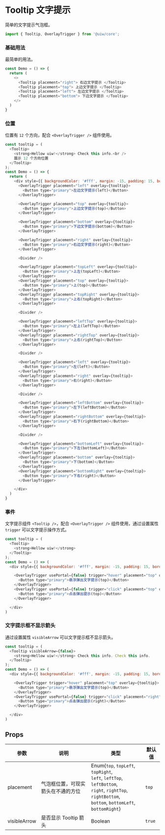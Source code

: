 Tooltip 文字提示
===

简单的文字提示气泡框。

```jsx
import { Tooltip, OverlayTrigger } from '@uiw/core';
```

### 基础用法

<!--DemoStart--> 
最简单的用法。
```js
const Demo = () => {
  return (
    <>
      <Tooltip placement="right"> 右边文字提示 </Tooltip>
      <Tooltip placement="top"> 上边文字提示 </Tooltip>
      <Tooltip placement="left"> 左边文字提示 </Tooltip>
      <Tooltip placement="bottom"> 下边文字提示 </Tooltip>
    </>
  )
}
```
<!--End-->

### 位置

位置有 `12` 个方向，配合 `<OverlayTrigger />` 组件使用。

<!--DemoStart-->
```js
const tooltip = (
  <Tooltip>
    <strong>Hellow uiw!</strong> Check this info.<br />
    展示 12 个方向位置
  </Tooltip>
);
const Demo = () => {
  return (
    <div style={{ backgroundColor: '#fff', margin: -15, padding: 15, borderRadius: '5px 5px 0 0' }}>
      <OverlayTrigger placement="left" overlay={tooltip}>
        <Button type="primary">左边文字提示(left)</Button>
      </OverlayTrigger>

      <OverlayTrigger placement="top" overlay={tooltip}>
        <Button type="primary">上边文字提示(top)</Button>
      </OverlayTrigger>

      <OverlayTrigger placement="bottom" overlay={tooltip}>
        <Button type="primary">下边文字提示(bottom)</Button>
      </OverlayTrigger>

      <OverlayTrigger placement="right" overlay={tooltip}>
        <Button type="primary">右边文字提示(right)</Button>
      </OverlayTrigger>

      <Divider />

      <OverlayTrigger placement="topLeft" overlay={tooltip}>
        <Button type="primary">上左(topLeft)</Button>
      </OverlayTrigger>
      <OverlayTrigger placement="top" overlay={tooltip}>
        <Button type="primary">上(top)</Button>
      </OverlayTrigger>
      <OverlayTrigger placement="topRight" overlay={tooltip}>
        <Button type="primary">上右(topRight)</Button>
      </OverlayTrigger>

      <Divider />

      <OverlayTrigger placement="leftTop" overlay={tooltip}>
        <Button type="primary">左上(leftTop)</Button>
      </OverlayTrigger>
      <OverlayTrigger placement="rightTop" overlay={tooltip}>
        <Button type="primary">上右(rightTop)</Button>
      </OverlayTrigger>

      <Divider />

      <OverlayTrigger placement="left" overlay={tooltip}>
        <Button type="primary">左(left)</Button>
      </OverlayTrigger>
      <OverlayTrigger placement="right" overlay={tooltip}>
        <Button type="primary">右(right)</Button>
      </OverlayTrigger>

      <Divider />

      <OverlayTrigger placement="leftBottom" overlay={tooltip}>
        <Button type="primary">左下(leftBottom)</Button>
      </OverlayTrigger>
      <OverlayTrigger placement="rightBottom" overlay={tooltip}>
        <Button type="primary">右下(rightBottom)</Button>
      </OverlayTrigger>

      <Divider />

      <OverlayTrigger placement="bottomLeft" overlay={tooltip}>
        <Button type="primary">下左(bottomLeft)</Button>
      </OverlayTrigger>
      <OverlayTrigger placement="bottom" overlay={tooltip}>
        <Button type="primary">下(bottom)</Button>
      </OverlayTrigger>
      <OverlayTrigger placement="bottomRight" overlay={tooltip}>
        <Button type="primary">下右(right)</Button>
      </OverlayTrigger>

    </div>
  )
}
```
<!--End-->

### 事件

文字提示组件 `<Tooltip />`，配合 `<OverlayTrigger />` 组件使用，通过设置属性 `trigger` 可以文字提示操作方式。

<!--DemoStart-->
```js
const tooltip = (
  <Tooltip>
    <strong>Hellow uiw!</strong>
  </Tooltip>
);
const Demo = () => (
  <div style={{ backgroundColor: '#fff', margin: -15, padding: 15, borderRadius: '5px 5px 0 0' }}>

    <OverlayTrigger usePortal={false} trigger="hover" placement="top" overlay={tooltip}>
      <Button type="primary">悬浮弹出文字提示(top)</Button>
    </OverlayTrigger>
    <OverlayTrigger usePortal={false} trigger="click" placement="top" overlay={tooltip}>
      <Button type="primary">点击弹出提示(top)</Button>
    </OverlayTrigger>

  </div>
)
```
<!--End-->

### 文字提示框不显示箭头

通过设置属性 `visibleArrow` 可以文字提示框不显示箭头。

<!--DemoStart-->
```js
const tooltip = (
  <Tooltip visibleArrow={false}>
    <strong>Hellow uiw!</strong> Check this info. Check this info.
  </Tooltip>
);
const Demo = () => (
  <div style={{ backgroundColor: '#fff', margin: -15, padding: 15, borderRadius: '5px 5px 0 0' }}>

    <OverlayTrigger trigger="hover" placement="top" overlay={tooltip}>
      <Button type="primary">悬浮弹出文字提示(top)</Button>
    </OverlayTrigger>
    <OverlayTrigger usePortal={false} trigger="click" placement="right" overlay={tooltip}>
      <Button type="primary">点击弹出提示(right)</Button>
    </OverlayTrigger>

  </div>
)
```
<!--End-->

## Props

| 参数 | 说明 | 类型 | 默认值 |
|--------- |-------- |--------- |-------- |
| placement | 气泡框位置，可现实箭头在不通的方位 | Enum{`top`, `topLeft`, `topRight`,<br /> `left`, `leftTop`, `leftBottom`,<br /> `right`, `rightTop`, `rightBottom`,<br /> `bottom`, `bottomLeft`, `bottomRight`} | `top` |
| visibleArrow | 是否显示 Tooltip 箭头 | Boolean | `true` |
